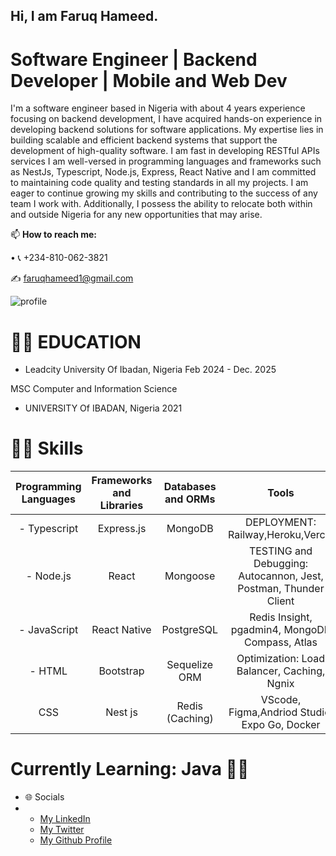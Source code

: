 ## Hi, I am Faruq Hameed.
# Software Engineer | Backend Developer | Mobile and Web Dev

I'm a software engineer based in Nigeria with about 4 years experience focusing on backend development, I have acquired hands-on experience in developing backend solutions for software applications. My expertise lies in building scalable and efficient backend systems that support the development of high-quality software. I am fast in developing RESTful APIs services I am well-versed in programming languages and frameworks such as NestJs, Typescript, Node.js, Express, React Native and I am committed to maintaining code quality and testing standards in all my projects. I am eager to continue growing my skills and contributing to the success of any team I work with. Additionally, I possess the ability to relocate both within and outside Nigeria for any new opportunities that may arise.

📫  **How to reach me:** 
[^1]:
  • 📞 +234-810-062-3821
[^1]:
✍ faruqhameed1@gmail.com
[^1]:
![profile](https://user-images.githubusercontent.com/108727947/236615977-82faf984-84c3-4eba-8e79-1ab9d17001c5.jpg)

# 👨‍🎓 EDUCATION

* Leadcity University Of Ibadan, Nigeria Feb 2024 -  Dec. 2025
[^1]:
   MSC Computer and Information Science
[^1]:
[^1]:


* UNIVERSITY Of IBADAN, Nigeria 2021
[^1]: BSC Agric. Economics



# 👩‍💻 Skills

| Programming Languages |  Frameworks and Libraries | Databases and ORMs | Tools | Methodologies/ Achitectures| 
| :---:        | :---: | :---: |    :---:      | :---: |
| - Typescript  | Express.js | MongoDB |DEPLOYMENT: Railway,Heroku,Vercel    |  RESTful APIs   |
| -   Node.js  | React  | Mongoose | TESTING and Debugging:   Autocannon, Jest, Postman, Thunder Client    |   Microservices   |
| - JavaScript   |React Native  | PostgreSQL  |  Redis Insight, pgadmin4, MongoDB Compass, Atlas    |   Agile software development(Jira)    |
|  - HTML |Bootstrap |Sequelize ORM  |Optimization: Load Balancer, Caching, Ngnix  |  Continuous Integration/Continuous Deployment (CI/CD)  |
|     CSS | Nest js| Redis (Caching) |  VScode, Figma,Andriod Studio, Expo Go, Docker|   State Management: Redux, Context API |

# Currently Learning: Java 👩‍💻
* 🌐 Socials
* 
  - [My LinkedIn](https://www.linkedin.com/in/faruq-hameed-2ab121129)
  - [My Twitter](https://twitter.com/King_Flourish)
  - [My Github Profile](https://github.com/Faruq-Hameed/)
